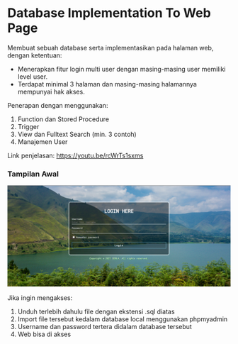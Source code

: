 # Database Implementation To Web Page

Membuat sebuah database serta implementasikan pada halaman web, dengan ketentuan:
- Menerapkan fitur login multi user dengan masing-masing user memiliki level user.
- Terdapat minimal 3 halaman dan masing-masing halamannya mempunyai hak akses.

Penerapan dengan menggunakan:
1) Function dan Stored Procedure
2) Trigger
3) View dan Fulltext Search (min. 3 contoh)
4) Manajemen User

Link penjelasan: https://youtu.be/rcWrTs1sxms 

### Tampilan Awal
![gambar](./images/tampilan.png)

Jika ingin mengakses:
1. Unduh terlebih dahulu file dengan ekstensi .sql diatas
2. Import file tersebut kedalam database local menggunakan phpmyadmin
3. Username dan password tertera didalam database tersebut
4. Web bisa di akses
